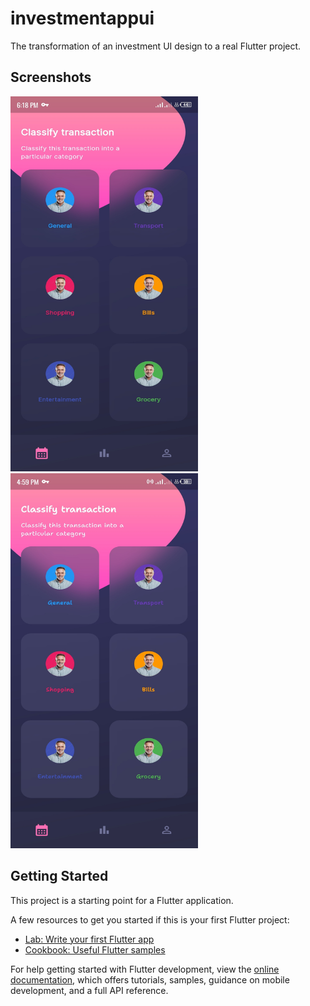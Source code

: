 # investmentappui

The transformation of an investment UI design to a real Flutter project.

## Screenshots

<img src="screenshots/Screenshot_20230402-181829.jpg" width="300" height="600" title="screenshot 1" alt="Default"/>
<img src="screenshots/Screenshot_20230405-165936.jpg" width="300" height="600" title="screenshot 2" alt="Custom font applied"/>

## Getting Started

This project is a starting point for a Flutter application.

A few resources to get you started if this is your first Flutter project:

- [Lab: Write your first Flutter app](https://docs.flutter.dev/get-started/codelab)
- [Cookbook: Useful Flutter samples](https://docs.flutter.dev/cookbook)

For help getting started with Flutter development, view the
[online documentation](https://docs.flutter.dev/), which offers tutorials,
samples, guidance on mobile development, and a full API reference.
